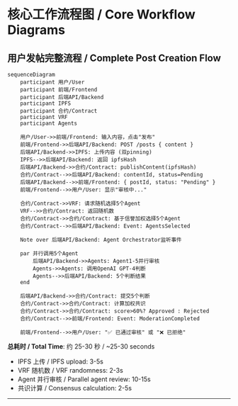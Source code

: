 # 核心工作流程图 / Core Workflow Diagrams

## 用户发帖完整流程 / Complete Post Creation Flow

```mermaid
sequenceDiagram
    participant 用户/User
    participant 前端/Frontend
    participant 后端API/Backend
    participant IPFS
    participant 合约/Contract
    participant VRF
    participant Agents

    用户/User->>前端/Frontend: 输入内容，点击"发布"
    前端/Frontend->>后端API/Backend: POST /posts { content }
    后端API/Backend->>IPFS: 上传内容 (双pinning)
    IPFS-->>后端API/Backend: 返回 ipfsHash
    后端API/Backend->>合约/Contract: publishContent(ipfsHash)
    合约/Contract-->>后端API/Backend: contentId, status=Pending
    后端API/Backend-->>前端/Frontend: { postId, status: "Pending" }
    前端/Frontend-->>用户/User: 显示"审核中..."

    合约/Contract->>VRF: 请求随机选择5个Agent
    VRF-->>合约/Contract: 返回随机数
    合约/Contract->>合约/Contract: 基于信誉加权选择5个Agent
    合约/Contract-->>后端API/Backend: Event: AgentsSelected

    Note over 后端API/Backend: Agent Orchestrator监听事件

    par 并行调用5个Agent
        后端API/Backend->>Agents: Agent1-5并行审核
        Agents->>Agents: 调用OpenAI GPT-4判断
        Agents-->>后端API/Backend: 5个判断结果
    end

    后端API/Backend->>合约/Contract: 提交5个判断
    合约/Contract->>合约/Contract: 计算加权共识
    合约/Contract->>合约/Contract: score>60%? Approved : Rejected
    合约/Contract-->>前端/Frontend: Event: ModerationCompleted

    前端/Frontend-->>用户/User: "✅ 已通过审核" 或 "❌ 已拒绝"
```

**总耗时 / Total Time**: 约 25-30 秒 / ~25-30 seconds

- IPFS 上传 / IPFS upload: 3-5s
- VRF 随机数 / VRF randomness: 2-3s
- Agent 并行审核 / Parallel agent review: 10-15s
- 共识计算 / Consensus calculation: 2-5s

---

